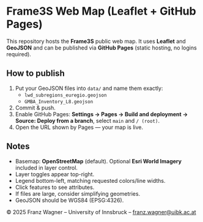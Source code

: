 # Frame3S Web Map (Leaflet + GitHub Pages)

This repository hosts the **Frame3S** public web map. It uses **Leaflet** and **GeoJSON** and can be published via **GitHub Pages** (static hosting, no logins required).

## How to publish
1. Put your GeoJSON files into `data/` and name them exactly:
   - `lwd_subregions_euregio.geojson`
   - `GMBA_Inventory_L8.geojson`
2. Commit & push.
3. Enable GitHub Pages: **Settings → Pages → Build and deployment → Source: Deploy from a branch**, select `main` and `/ (root)`.
4. Open the URL shown by Pages — your map is live.

## Notes
- Basemap: **OpenStreetMap** (default). Optional **Esri World Imagery** included in layer control.
- Layer toggles appear top-right.
- Legend bottom-left, matching requested colors/line widths.
- Click features to see attributes.
- If files are large, consider simplifying geometries.
- GeoJSON should be WGS84 (EPSG:4326).

© 2025 Franz Wagner – University of Innsbruck – franz.wagner@uibk.ac.at
